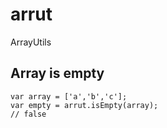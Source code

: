 # arrut
ArrayUtils

## Array is empty
```
var array = ['a','b','c'];
var empty = arrut.isEmpty(array);
// false
```
